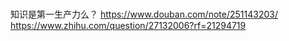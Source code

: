 # 

知识是第一生产力么？
https://www.douban.com/note/251143203/
https://www.zhihu.com/question/27132006?rf=21294719

